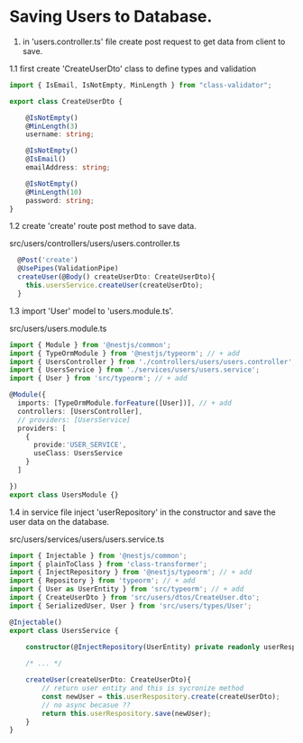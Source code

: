 # Saving Users to Database.


1. in 'users.controller.ts' file create post request to get data from client to save.   


1.1 first create 'CreateUserDto' class to define types and validation
```ts
import { IsEmail, IsNotEmpty, MinLength } from "class-validator";

export class CreateUserDto {

    @IsNotEmpty()
    @MinLength(3)
    username: string;

    @IsNotEmpty()
    @IsEmail()
    emailAddress: string;

    @IsNotEmpty()
    @MinLength(10)
    password: string;
}
```

1.2 create 'create' route post method to save data.

src/users/controllers/users/users.controller.ts
```ts
  @Post('create')
  @UsePipes(ValidationPipe)
  createUser(@Body() createUserDto: CreateUserDto){
    this.usersService.createUser(createUserDto);
  }
```

1.3 import 'User' model to 'users.module.ts'. 

src/users/users.module.ts
```ts
import { Module } from '@nestjs/common';
import { TypeOrmModule } from '@nestjs/typeorm'; // + add 
import { UsersController } from './controllers/users/users.controller';
import { UsersService } from './services/users/users.service';
import { User } from 'src/typeorm'; // + add

@Module({
  imports: [TypeOrmModule.forFeature([User])], // + add
  controllers: [UsersController],
  // providers: [UsersService]
  providers: [
    {
      provide:'USER_SERVICE',
      useClass: UsersService
    }
  ]

})
export class UsersModule {}
```

1.4 in service file inject 'userRepository' in the constructor and save the user data on the database.

src/users/services/users/users.service.ts
```ts
import { Injectable } from '@nestjs/common';
import { plainToClass } from 'class-transformer';
import { InjectRepository } from '@nestjs/typeorm'; // + add
import { Repository } from 'typeorm'; // + add
import { User as UserEntity } from 'src/typeorm'; // + add
import { CreateUserDto } from 'src/users/dtos/CreateUser.dto';
import { SerializedUser, User } from 'src/users/types/User'; 

@Injectable()
export class UsersService {

    constructor(@InjectRepository(UserEntity) private readonly userRespository: Repository<UserEntity>){} // + add
    
    /* ... */

    createUser(createUserDto: CreateUserDto){
        // return user entity and this is sycronize method
        const newUser = this.userRespository.create(createUserDto);
        // no async becasue ??
        return this.userRespository.save(newUser);
    }
}
```